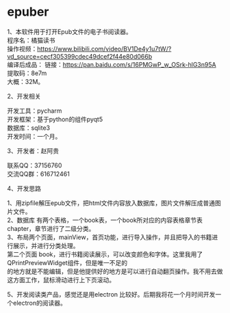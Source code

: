 # epuber
1、本软件用于打开Epub文件的电子书阅读器。<br/>
   程序名：橘猫读书 <br/>
   操作视频：https://www.bilibili.com/video/BV1De4y1u7tW/?vd_source=cecf305399cdec49dcef2f44e80d066b <br/>
   编译后成品： 链接：https://pan.baidu.com/s/16PMGwP_w_OSrk-hlG3n95A <br/>
               提取码：8e7m <br/>
   大概：32M。 <br/>
   

2、开发相关<br/>

   开发工具：pycharm <br/>
   开发框架：基于python的组件pyqt5 <br/>
   数据库：sqlite3 <br/>
   开发时间：一个月。

3、开发者：赵阿贵<br/>

   联系QQ：37156760<br/>
   交流QQ群：616712461
   
4、开发思路<br/>
   
   1、用zipfile解压epub文件，把html文件内容放入数据库，图片文件解压成普通图片文件。<br/>
   2、数据库 有两个表格，一个book表，一个book所对应的内容表格章节表 chapter，章节进行了二级分类。<br/>
   3、布局两个页面，mainView，首页功能，进行导入操作，并且把导入的书籍进行展示，并进行分类处理。<br/>
      第二个页面 book，进行书籍阅读展示，可以改变颜色和字体。这里我用了QPrintPreviewWidget组件，但是唯一不足的<br/>
      的地方就是不能编辑，但是他提供好的地方是可以进行自动翻页操作。我不用去做这方面工作，鼠标滑动进行上下页滚动。<br/> 
      
5、开发阅读类产品，感觉还是用electron 比较好。后期我将花一个月时间开发一个electron的阅读器。
      
      
   
   
